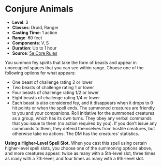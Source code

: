 # Conjure Animals

- **Level**: 3
- **Classes**: Druid, Ranger
- **Casting Time**: 1 action
- **Range**: 60 feet
- **Components**: V, S
- **Duration**: Up to 1 hour
- **Source**: [5e Core Rules](http://dnd.wizards.com/articles/features/systems-reference-document-srd)

You summon fey spirits that take the form of beasts and appear in unoccupied spaces that you can see within range. Choose one of the following options for what appears: 
- One beast of challenge rating 2 or lower 
- Two beasts of challenge rating 1 or lower 
- Four beasts of challenge rating 1/2 or lower 
- Eight beasts of challenge rating 1/4 or lower 
- Each beast is also considered fey, and it disappears when it drops to 0 hit points or when the spell ends. The summoned creatures are friendly to you and your companions. Roll initiative for the summoned creatures as a group, which has its own turns. They obey any verbal commands that you issue to them (no action required by you). If you don't issue any commands to them, they defend themselves from hostile creatures, but otherwise take no actions. The DM has the creatures' statistics.

**Using a Higher-Level Spell Slot.** When you cast this spell using certain higher-level spell slots, you choose one of the summoning options above, and more creatures appear: twice as many with a 5th-level slot, three times as many with a 7th-level, and four times as many with a 9th-level slot.
